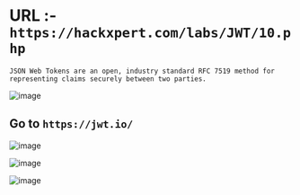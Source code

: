 
# URL :- `https://hackxpert.com/labs/JWT/10.php`
```text
JSON Web Tokens are an open, industry standard RFC 7519 method for representing claims securely between two parties.
```

![image](https://user-images.githubusercontent.com/60841283/151117800-e2eda61d-9461-4aa7-a05f-abf42333414a.png)

## Go to  `https://jwt.io/`

![image](https://user-images.githubusercontent.com/60841283/151117653-00127b62-1e80-44f6-a80c-6f6573013f7d.png)

![image](https://user-images.githubusercontent.com/60841283/151117743-8803421f-2f2a-4dc0-a05c-cbd670c3a1cb.png)

![image](https://user-images.githubusercontent.com/60841283/151117856-d35acaa9-2bbc-4ab3-afb3-c0eca2911594.png)
